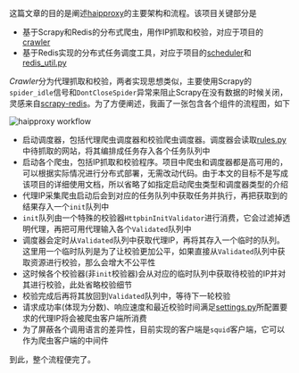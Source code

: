 这篇文章的目的是阐述[haipproxy](https://github.com/ResolveWang/haipproxy)的主要架构和流程。该项目关键部分是
- 基于Scrapy和Redis的分布式爬虫，用作IP抓取和校验，对应于项目的[crawler](https://github.com/ResolveWang/haipproxy/tree/master/crawler)
- 基于Redis实现的分布式任务调度工具，对应于项目的[scheduler](https://github.com/ResolveWang/haipproxy/blob/master/scheduler)和[redis_util.py](https://github.com/ResolveWang/haipproxy/blob/master/utils/redis_util.py)

*Crawler*分为代理抓取和校验，两者实现思想类似，主要使用Scrapy的`spider_idle`信号和`DontCloseSpider`异常来阻止Scrapy在没有数据的时候关闭，灵感来自[scrapy-redis](https://github.com/rmax/scrapy-redis)。为了方便阐述，我画了一张包含各个组件的流程图，如下

![haipproxy workflow](http://upload-images.jianshu.io/upload_images/1514374-db149b25fd68fd52.png?imageMogr2/auto-orient/strip%7CimageView2/2/w/1240)

- 启动调度器，包括代理爬虫调度器和校验爬虫调度器。调度器会读取[rules.py](https://github.com/ResolveWang/haipproxy/blob/master/config/rules.py)中待抓取的网站，将其编排成任务存入各个任务队列中
- 启动各个爬虫，包括IP抓取和校验程序。项目中爬虫和调度器都是高可用的，可以根据实际情况进行分布式部署，无需改动代码。由于本文的目标不是写成该项目的详细使用文档，所以省略了如指定启动爬虫类型和调度器类型的介绍
- 代理IP采集爬虫启动后会到对应的任务队列中获取任务并执行，再把获取到的结果存入一个`init`队列中
- `init`队列由一个特殊的校验器`HttpbinInitValidator`进行消费，它会过滤掉透明代理，再把可用代理输入各个`Validated`队列中
- 调度器会定时从`Validated`队列中获取代理IP，再将其存入一个临时的队列。这里用一个临时队列是为了让校验更加公平，如果直接从`Validated`队列中获取资源进行校验，那么会增大不公平性
- 这时候各个校验器(非`init`校验器)会从对应的临时队列中获取待校验的IP并对其进行校验，此处省略校验细节
- 校验完成后再将其放回到`Validated`队列中，等待下一轮校验
- 请求成功率(体现为分数)、响应速度和最近校验时间满足[settings.py](https://github.com/ResolveWang/haipproxy/blob/master/config/settings.py)所配置要求的代理IP将会被爬虫客户端所消费
- 为了屏蔽各个调用语言的差异性，目前实现的客户端是`squid`客户端，它可以作为爬虫客户端的中间件

到此，整个流程便完了。
